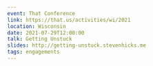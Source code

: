 ```yaml
---
event: That Conference
link: https://that.us/activities/wi/2021
location: Wisconsin
date: 2021-07-29T12:00:00
talk: Getting Unstuck
slides: http://getting-unstuck.stevenhicks.me
tags: engagements
---
```

